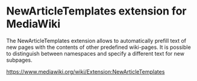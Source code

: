 # NewArticleTemplates extension for MediaWiki
The NewArticleTemplates extension allows to automatically prefill text of new pages with the contents of other predefined wiki-pages. It is possible to distinguish between namespaces and specify a different text for new subpages.

https://www.mediawiki.org/wiki/Extension:NewArticleTemplates
